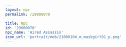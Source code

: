 ```yaml
---
layout: npc
permalink: /29000070

title: Npc
id: '29000070'
npc_name: 'Hired Assassin'
icon_url: 'portrait/mob/21000104_m_maskgirl01_p.png'
---
```

